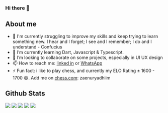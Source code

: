 ### Hi there 👋

## About me
- 🔭 I'm currently struggling to improve my skills and keep trying to learn something new. I hear and I forget; I see and I remember; I do and I understand - Confucius
- 🌱 I’m currently learning Dart, Javascript & Typescript.
- 👯 I’m looking to collaborate on some projects, especially in UI UX design
- 📫 How to reach me: [linked in](https://www.linkedin.com/in/nashehannafii/) or [WhatsApp](https://api.whatsapp.com/send?phone=6285219370971)
- ⚡ Fun fact: i like to play chess, and currently my ELO Rating ± 1600 - 1700 😄. Add me on [chess.com](https://www.chess.com/): zaenuryadhiim

## Github Stats

![](https://github-profile-summary-cards.vercel.app/api/cards/profile-details?username=nashehannafii&theme=github_dark)
![](https://github-profile-summary-cards.vercel.app/api/cards/repos-per-language?username=nashehannafii&theme=github_dark)
![](https://github-profile-summary-cards.vercel.app/api/cards/most-commit-language?username=nashehannafii&theme=github_dark)
![](https://github-profile-summary-cards.vercel.app/api/cards/stats?username=nashehannafii&theme=github_dark)
![](https://github-profile-summary-cards.vercel.app/api/cards/productive-time?username=nashehannafii&theme=github_dark)

<!--
**nashehannafii/nashehannafii** is a ✨ _special_ ✨ repository because its `README.md` (this file) appears on your GitHub profile.

Here are some ideas to get you started:

- 🔭 I’m currently working on ...
- 🌱 I’m currently learning ...
- 👯 I’m looking to collaborate on ...
- 🤔 I’m looking for help with ...
- 💬 Ask me about ...
- 📫 How to reach me: ...
- 😄 Pronouns: ...
- ⚡ Fun fact: ...
-->
